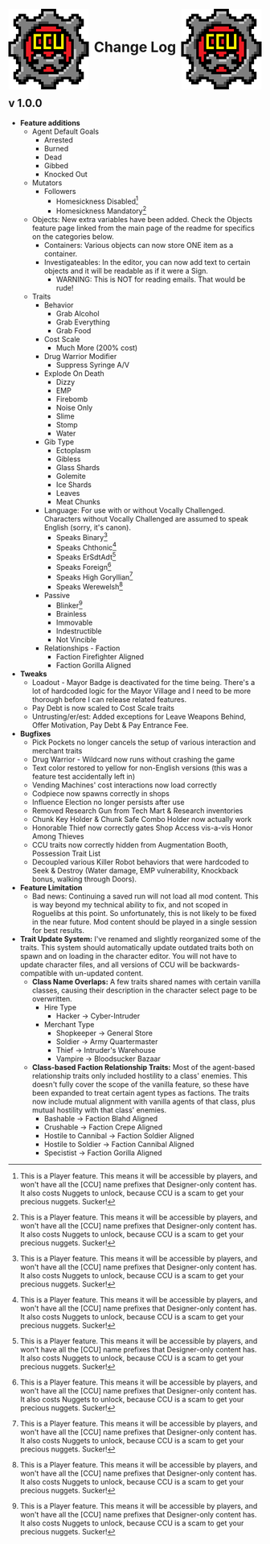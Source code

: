 ﻿<p align="left">
<img src="../Images/CCU_Large.png" alt="CCU Logo" align="left">
<img src="../Images/CCU_Large.png" alt="Yeah there are two, so what" align="right">
</p>

<h1 align="center">
<br>
Change Log
</h1>
<br><br>

##		v 1.0.0
 
- **Feature additions**
  - Agent Default Goals
    - Arrested
    - Burned
    - Dead
    - Gibbed
    - Knocked Out
  - Mutators
    - Followers
      - Homesickness Disabled[^1]
      - Homesickness Mandatory[^1]
  - Objects: New extra variables have been added. Check the Objects feature page linked from the main page of the readme for specifics on the categories below.
    - Containers: Various objects can now store ONE item as a container.
    - Investigateables: In the editor, you can now add text to certain objects and it will be readable as if it were a Sign. 
      - WARNING: This is NOT for reading emails. That would be rude!
  - Traits
    - Behavior
      - Grab Alcohol
      - Grab Everything
      - Grab Food
    - Cost Scale
      - Much More (200% cost)
    - Drug Warrior Modifier
      - Suppress Syringe A/V
    - Explode On Death
      - Dizzy
      - EMP
      - Firebomb
      - Noise Only
      - Slime
      - Stomp
      - Water
    - Gib Type
      - Ectoplasm
      - Gibless
      - Glass Shards
      - Golemite
      - Ice Shards
      - Leaves
      - Meat Chunks
    - Language: For use with or without Vocally Challenged. Characters without Vocally Challenged are assumed to speak English (sorry, it's canon).
      - Speaks Binary[^1]
      - Speaks Chthonic[^1]
      - Speaks ErSdtAdt[^1]
      - Speaks Foreign[^1]
      - Speaks High Goryllian[^1]
      - Speaks Werewelsh[^1]
    - Passive
      - Blinker[^1]
      - Brainless
      - Immovable
      - Indestructible
      - Not Vincible
    - Relationships - Faction
      - Faction Firefighter Aligned
      - Faction Gorilla Aligned 
- **Tweaks**
  - Loadout - Mayor Badge is deactivated for the time being. There's a lot of hardcoded logic for the Mayor Village and I need to be more thorough before I can release related features.
  - Pay Debt is now scaled to Cost Scale traits
  - Untrusting/er/est: Added exceptions for Leave Weapons Behind, Offer Motivation, Pay Debt & Pay Entrance Fee.
- **Bugfixes**
  - Pick Pockets no longer cancels the setup of various interaction and merchant traits
  - Drug Warrior - Wildcard now runs without crashing the game
  - Text color restored to yellow for non-English versions (this was a feature test accidentally left in)
  - Vending Machines' cost interactions now load correctly
  - Codpiece now spawns correctly in shops
  - Influence Election no longer persists after use
  - Removed Research Gun from Tech Mart & Research inventories
  - Chunk Key Holder & Chunk Safe Combo Holder now actually work
  - Honorable Thief now correctly gates Shop Access vis-a-vis Honor Among Thieves
  - CCU traits now correctly hidden from Augmentation Booth, Possession Trait List
  - Decoupled various Killer Robot behaviors that were hardcoded to Seek & Destroy (Water damage, EMP vulnerability, Knockback bonus, walking through Doors). 
- **Feature Limitation**
  - Bad news: Continuing a saved run will not load all mod content. This is way beyond my technical ability to fix, and not scoped in Roguelibs at this point. So unfortunately, this is not likely to be fixed in the near future. Mod content should be played in a single session for best results.
- **Trait Update System:** I've renamed and slightly reorganized some of the traits. This system should automatically update outdated traits both on spawn and on loading in the character editor. You will not have to update character files, and all versions of CCU will be backwards-compatible with un-updated content.
  - **Class Name Overlaps:** A few traits shared names with certain vanilla classes, causing their description in the character select page to be overwritten.
    - Hire Type
      - Hacker → Cyber-Intruder
    - Merchant Type
      - Shopkeeper → General Store
      - Soldier → Army Quartermaster
      - Thief → Intruder's Warehouse
      - Vampire → Bloodsucker Bazaar
  - **Class-based Faction Relationship Traits:** Most of the agent-based relationship traits only included hostility to a class' enemies. This doesn't fully cover the scope of the vanilla feature, so these have been expanded to treat certain agent types as factions. The traits now include mutual alignment with vanilla agents of that class, plus mutual hostility with that class' enemies.
    - Bashable → Faction Blahd Aligned
    - Crushable → Faction Crepe Aligned
    - Hostile to Cannibal → Faction Soldier Aligned
    - Hostile to Soldier → Faction Cannibal Aligned
    - Specistist → Faction Gorilla Aligned

[^1]: This is a Player feature. This means it will be accessible by players, and won't have all the [CCU] name prefixes that Designer-only content has. It also costs Nuggets to unlock, because CCU is a scam to get your precious nuggets. Sucker!